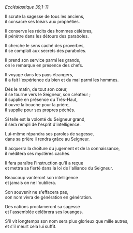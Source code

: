 *Ecclésiastique 39,1–11*

Il scrute la sagesse de tous les anciens,<br/>
il consacre ses loisirs aux prophéties.

Il conserve les récits des hommes célèbres,<br/>
il pénètre dans les détours des paraboles.

Il cherche le sens caché des proverbes,<br/>
il se complaît aux secrets des paraboles.

Il prend son service parmi les grands,<br/>
on le remarque en présence des chefs.

Il voyage dans les pays étrangers,<br/>
il a fait l'expérience du bien et du mal parmi les hommes.

Dès le matin, de tout son cœur,<br/>
il se tourne vers le Seigneur, son créateur ;<br/>
il supplie en présence du Très-Haut,<br/>
il ouvre la bouche pour la prière,<br/>
il supplie pour ses propres péchés.

Si telle est la volonté du Seigneur grand,<br/>
il sera rempli de l'esprit d'intelligence.

Lui-même répandra ses paroles de sagesse,<br/>
dans sa prière il rendra grâce au Seigneur.

Il acquerra la droiture du jugement et de la connaissance,<br/>
il méditera ses mystères cachés.

Il fera paraître l'instruction qu'il a reçue<br/>
et mettra sa fierté dans la loi de l'alliance du Seigneur.

Beaucoup vanteront son intelligence<br/>
et jamais on ne l'oubliera.

Son souvenir ne s'effacera pas,<br/>
son nom vivra de génération en génération.

Des nations proclameront sa sagesse<br/>
et l'assemblée célébrera ses louanges.

S'il vit longtemps son nom sera plus glorieux que mille autres,<br/>
et s'il meurt cela lui suffit.
